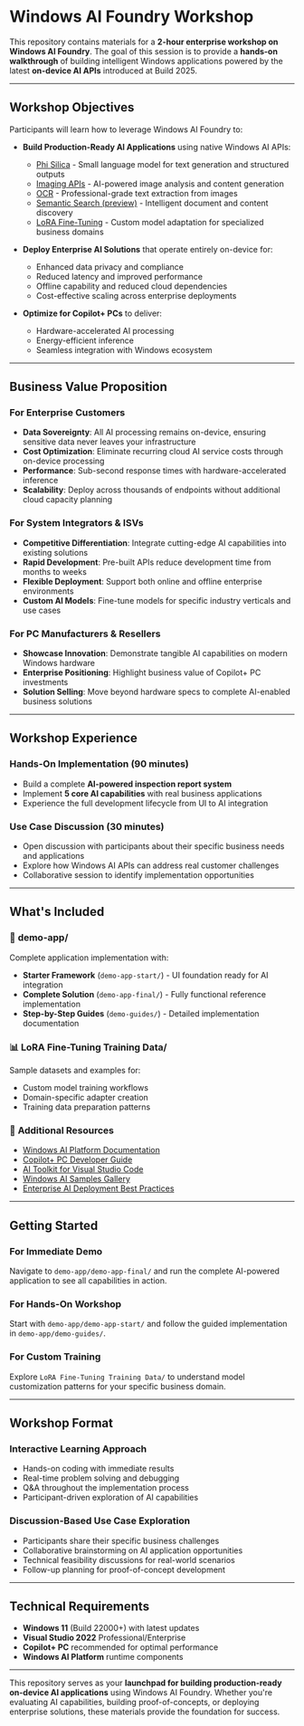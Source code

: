 # Windows AI Foundry Workshop

This repository contains materials for a **2-hour enterprise workshop on Windows AI Foundry**. The goal of this session is to provide a **hands-on walkthrough** of building intelligent Windows applications powered by the latest **on-device AI APIs** introduced at Build 2025.

---

## Workshop Objectives

Participants will learn how to leverage Windows AI Foundry to:

- **Build Production-Ready AI Applications** using native Windows AI APIs:
  - [Phi Silica](https://learn.microsoft.com/en-us/windows/ai/apis/phi-silica) - Small language model for text generation and structured outputs
  - [Imaging APIs](https://learn.microsoft.com/en-us/windows/ai/apis/imaging) - AI-powered image analysis and content generation
  - [OCR](https://learn.microsoft.com/en-us/windows/ai/apis/text-recognition) - Professional-grade text extraction from images
  - [Semantic Search (preview)](https://aka.ms/WindowsAISemanticSearch) - Intelligent document and content discovery
  - [LoRA Fine-Tuning](https://learn.microsoft.com/en-us/windows/ai/apis/phi-silica-lora) - Custom model adaptation for specialized business domains

- **Deploy Enterprise AI Solutions** that operate entirely on-device for:
  - Enhanced data privacy and compliance
  - Reduced latency and improved performance
  - Offline capability and reduced cloud dependencies
  - Cost-effective scaling across enterprise deployments

- **Optimize for Copilot+ PCs** to deliver:
  - Hardware-accelerated AI processing
  - Energy-efficient inference
  - Seamless integration with Windows ecosystem

---

## Business Value Proposition

### For Enterprise Customers
- **Data Sovereignty**: All AI processing remains on-device, ensuring sensitive data never leaves your infrastructure
- **Cost Optimization**: Eliminate recurring cloud AI service costs through on-device processing
- **Performance**: Sub-second response times with hardware-accelerated inference
- **Scalability**: Deploy across thousands of endpoints without additional cloud capacity planning

### For System Integrators & ISVs
- **Competitive Differentiation**: Integrate cutting-edge AI capabilities into existing solutions
- **Rapid Development**: Pre-built APIs reduce development time from months to weeks
- **Flexible Deployment**: Support both online and offline enterprise environments
- **Custom AI Models**: Fine-tune models for specific industry verticals and use cases

### For PC Manufacturers & Resellers
- **Showcase Innovation**: Demonstrate tangible AI capabilities on modern Windows hardware
- **Enterprise Positioning**: Highlight business value of Copilot+ PC investments
- **Solution Selling**: Move beyond hardware specs to complete AI-enabled business solutions

---

## Workshop Experience

### **Hands-On Implementation** (90 minutes)
- Build a complete **AI-powered inspection report system**
- Implement **5 core AI capabilities** with real business applications
- Experience the full development lifecycle from UI to AI integration

### **Use Case Discussion** (30 minutes)
- Open discussion with participants about their specific business needs and applications
- Explore how Windows AI APIs can address real customer challenges
- Collaborative session to identify implementation opportunities

---

## What's Included

### 📁 **demo-app/**
Complete application implementation with:
- **Starter Framework** (`demo-app-start/`) - UI foundation ready for AI integration
- **Complete Solution** (`demo-app-final/`) - Fully functional reference implementation
- **Step-by-Step Guides** (`demo-guides/`) - Detailed implementation documentation

### 📊 **LoRA Fine-Tuning Training Data/**
Sample datasets and examples for:
- Custom model training workflows
- Domain-specific adapter creation
- Training data preparation patterns

### 🔗 **Additional Resources**
- [Windows AI Platform Documentation](https://learn.microsoft.com/en-us/windows/ai/)
- [Copilot+ PC Developer Guide](https://learn.microsoft.com/en-us/windows/ai/copilot-pc)
- [AI Toolkit for Visual Studio Code](https://marketplace.visualstudio.com/items?itemName=ms-windows-ai-studio.windows-ai-studio)
- [Windows AI Samples Gallery](https://github.com/microsoft/WindowsAI-Samples)
- [Enterprise AI Deployment Best Practices](https://learn.microsoft.com/en-us/windows/ai/deployment/)

---

## Getting Started

### **For Immediate Demo**
Navigate to `demo-app/demo-app-final/` and run the complete AI-powered application to see all capabilities in action.

### **For Hands-On Workshop**
Start with `demo-app/demo-app-start/` and follow the guided implementation in `demo-app/demo-guides/`.

### **For Custom Training**
Explore `LoRA Fine-Tuning Training Data/` to understand model customization patterns for your specific business domain.

---

## Workshop Format

### **Interactive Learning Approach**
- Hands-on coding with immediate results
- Real-time problem solving and debugging
- Q&A throughout the implementation process
- Participant-driven exploration of AI capabilities

### **Discussion-Based Use Case Exploration**
- Participants share their specific business challenges
- Collaborative brainstorming on AI application opportunities
- Technical feasibility discussions for real-world scenarios
- Follow-up planning for proof-of-concept development

---

## Technical Requirements

- **Windows 11** (Build 22000+) with latest updates
- **Visual Studio 2022** Professional/Enterprise
- **Copilot+ PC** recommended for optimal performance
- **Windows AI Platform** runtime components

---

This repository serves as your **launchpad for building production-ready on-device AI applications** using Windows AI Foundry. Whether you're evaluating AI capabilities, building proof-of-concepts, or deploying enterprise solutions, these materials provide the foundation for success.